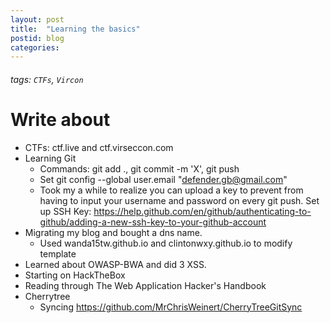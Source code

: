 ```yaml
---
layout: post
title:  "Learning the basics"
postid: blog
categories: 
---
```



###### tags: `CTFs`, `Vircon`

# Write about
* CTFs: ctf.live and ctf.virseccon.com
* Learning Git
    * Commands: git add ., git commit -m 'X', git push
    * Set git config --global user.email "defender.gb@gmail.com"
    * Took my a while to realize you can upload a key to prevent from having to input your username and password on every git push. Set up SSH Key: https://help.github.com/en/github/authenticating-to-github/adding-a-new-ssh-key-to-your-github-account 
* Migrating my blog and bought a dns name.
    * Used wanda15tw.github.io and clintonwxy.github.io to modify template
* Learned about OWASP-BWA and did 3 XSS.
* Starting on HackTheBox
* Reading through The Web Application Hacker's Handbook
* Cherrytree
    * Syncing https://github.com/MrChrisWeinert/CherryTreeGitSync 